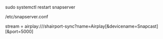 sudo systemctl restart snapserver

/etc/snapserver.conf

stream = airplay:///shairport-sync?name=Airplay[&devicename=Snapcast][&port=5000]
